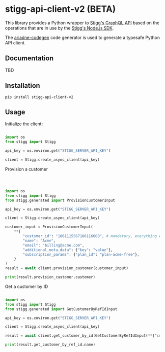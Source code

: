 # stigg-api-client-v2 (BETA)

This library provides a Python wrapper to [Stigg's GraphQL API](https://docs.stigg.io/docs/graphql-api) based on 
the operations that are in use by the [Stigg's Node.js SDK](https://docs.stigg.io/docs/nodejs-sdk).

The [ariadne-codegen](https://github.com/mirumee/ariadne-codegen) code generator is used to generate a typesafe Python API client.

## Documentation

TBD

## Installation

    pip install stigg-api-client-v2

## Usage

Initialize the client:

```python

import os
from stigg import Stigg

api_key = os.environ.get("STIGG_SERVER_API_KEY")

client = Stigg.create_async_client(api_key)

```

Provision a customer

```python



import os
from stigg import Stigg
from stigg.generated import ProvisionCustomerInput

api_key = os.environ.get("STIGG_SERVER_API_KEY")

client = Stigg.create_async_client(api_key)

customer_input = ProvisionCustomerInput(
    **{
        "customer_id": "1661115567186116608", # mandatory, everything else is optional
        "name": "Acme",
        "email": "billing@acme.com",
        "additional_meta_data": {"key": "value"},
        "subscription_params": {"plan_id": "plan-acme-free"},
    }
)
result = await client.provision_customer(customer_input)

print(result.provision_customer.customer)

```

Get a customer by ID

```python

import os
from stigg import Stigg
from stigg.generated import GetCustomerByRefIdInput

api_key = os.environ.get("STIGG_SERVER_API_KEY")

client = Stigg.create_async_client(api_key)

result = await client.get_customer_by_id(GetCustomerByRefIdInput(**{"customer_id": "1661115567186116608"}))

print(result.get_customer_by_ref_id.name)

```
